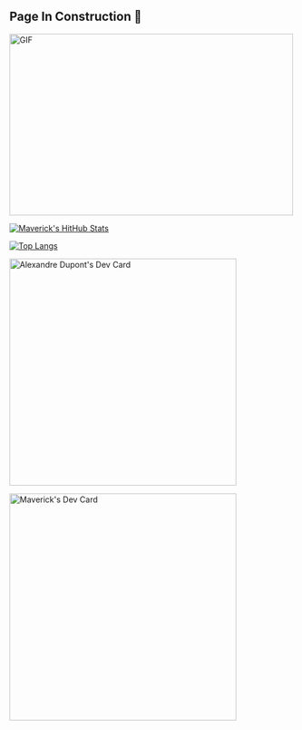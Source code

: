 ## Page In Construction :construction:

<img align="center" alt="GIF" src="https://github.com/abhisheknaiidu/abhisheknaiidu/blob/master/code.gif?raw=true" width="500" height="320" />

[![Maverick's HitHub Stats](https://github-readme-stats.vercel.app/api?username=mrmaverick-dev&count_private=true&theme=radical&&hide=prs,issues,contribs&show_icons=true&include_all_commits)](https://github.com/MrMaverick-Dev)

[![Top Langs](https://github-readme-stats.vercel.app/api/top-langs/?username=anuraghazra&layout=compact&theme=tokyonight)](https://github.com/MrMaverick-Dev)

<a href="https://app.daily.dev/Maverick"><img src="https://api.daily.dev/devcards/ba496092fb5d46479de0c0b64a8180df.png?r=gsu" width="400" alt="Alexandre Dupont's Dev Card"/></a>

<a href="https://app.daily.dev/Maverick"><img src="https://github.com/mrmaverick-dev/mrmaverick-dev/blob/master/devcard.svg" width="400" alt="Maverick's Dev Card"/></a>
